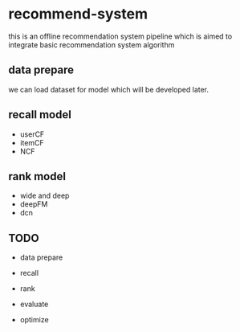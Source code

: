 # recommend-system
this is an offline recommendation system pipeline which is aimed to integrate basic recommendation system algorithm

## data prepare

we can load dataset for model which will be developed later.

## recall model

- userCF
- itemCF
- NCF

## rank model

- wide and deep
- deepFM
- dcn

## TODO

- data prepare

- recall
- rank
- evaluate
- optimize




